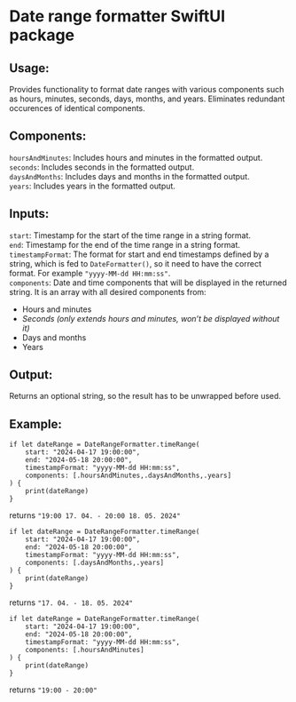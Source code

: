 # Date range formatter SwiftUI package
## Usage:
Provides functionality to format date ranges with various components such as hours, minutes, seconds, days, months, and years. Eliminates redundant occurences of identical components.
## Components:
`hoursAndMinutes`: Includes hours and minutes in the formatted output.<br>
`seconds`: Includes seconds in the formatted output.<br>
`daysAndMonths`: Includes days and months in the formatted output.<br>
`years`: Includes years in the formatted output.<br>
## Inputs:
`start`: Timestamp for the start of the time range in a string format.<br>
`end`: Timestamp for the end of the time range in a string format.<br>
`timestampFormat`: The format for start and end timestamps defined by a string, which is fed to `DateFormatter()`, so it need to have the correct format. For example `"yyyy-MM-dd HH:mm:ss"`.<br>
`components`: Date and time components that will be displayed in the returned string. It is an array with all desired components from:<br>
- Hours and minutes<br>
- *Seconds (only extends hours and minutes, won’t be displayed without it)*<br>
- Days and months<br>
- Years<br>
## Output:
Returns an optional string, so the result has to be unwrapped before used.
## Example:
```
if let dateRange = DateRangeFormatter.timeRange(
    start: "2024-04-17 19:00:00",
    end: "2024-05-18 20:00:00",
    timestampFormat: "yyyy-MM-dd HH:mm:ss",
    components: [.hoursAndMinutes,.daysAndMonths,.years]
) {
    print(dateRange)
}
```
returns `"19:00 17. 04. - 20:00 18. 05. 2024"`

```
if let dateRange = DateRangeFormatter.timeRange(
    start: "2024-04-17 19:00:00",
    end: "2024-05-18 20:00:00",
    timestampFormat: "yyyy-MM-dd HH:mm:ss",
    components: [.daysAndMonths,.years]
) {
    print(dateRange)
}
```
returns `"17. 04. - 18. 05. 2024"`
```
if let dateRange = DateRangeFormatter.timeRange(
    start: "2024-04-17 19:00:00",
    end: "2024-05-18 20:00:00",
    timestampFormat: "yyyy-MM-dd HH:mm:ss",
    components: [.hoursAndMinutes]
) {
    print(dateRange)
}
```
returns `"19:00 - 20:00"`
